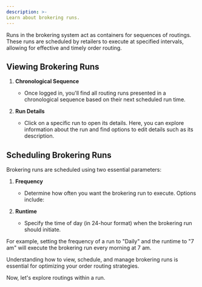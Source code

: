 ```yaml
---
description: >-
Learn about brokering runs.
---
```


Runs in the brokering system act as containers for sequences of routings. These runs are scheduled by retailers to execute at specified intervals, allowing for effective and timely order routing.

## Viewing Brokering Runs

1. **Chronological Sequence**
   - Once logged in, you'll find all routing runs presented in a chronological sequence based on their next scheduled run time.

2. **Run Details**
   - Click on a specific run to open its details. Here, you can explore information about the run and find options to edit details such as its description.

## Scheduling Brokering Runs

Brokering runs are scheduled using two essential parameters:

1. **Frequency**
   - Determine how often you want the brokering run to execute. Options include:

2. **Runtime**
   - Specify the time of day (in 24-hour format) when the brokering run should initiate.

For example, setting the frequency of a run to "Daily" and the runtime to "7 am" will execute the brokering run every morning at 7 am.

Understanding how to view, schedule, and manage brokering runs is essential for optimizing your order routing strategies.

Now, let's explore routings within a run.





